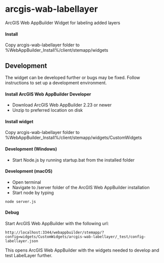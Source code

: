 # arcgis-wab-labellayer
ArcGIS Web AppBuilder Widget for labeling added layers

#### Install
Copy arcgis-wab-labellayer folder to 
%WebAppBuilder_Install%/client/stemapp/widgets

## Development
The widget can be developed further or bugs may be fixed. Follow instructions to set up a development environment.

#### Install ArcGIS Web AppBuilder Developer
- Download ArcGIS Web AppBuilder 2.23 or newer
- Unzip to preferred location on disk

#### Install widget
Copy arcgis-wab-labellayer folder to 
%WebAppBuilder_Install%/client/stemapp/widgets/CustomWidgets

#### Development (Windows)
- Start Node.js by running startup.bat from the installed folder

#### Development (macOS)
- Open terminal
- Navigate to /server folder of the ArcGIS Web AppBuilder installation
- Start node by typing
```
node server.js
```

#### Debug
Start ArcGIS Web AppBuilder with the following url:
```
http://localhost:3344/webappbuilder/stemapp/?config=widgets/CustomWidgets/arcgis-wab-labellayer/_test/config-labellayer.json
```
This opens ArcGIS Web AppBuilder with the widgets needed to develop and test LabelLayer further.